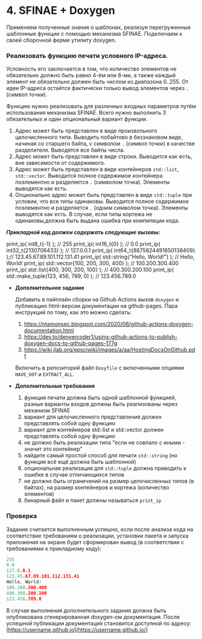 # 4. SFINAE + Doxygen

Применяем полученные знания о шаблонах, реализуя перегруженные шаблонные функции с помощью механизма SFINAE. Подключаем к своей сборочной ферме утилиту doxygen.

### **Реализовать функцию печати условного IP-адреса.**

Условность его заключается в том, что количество элементов не обязательно должно быть равно 4-ём или 8-ми, а также каждый элемент не обязательно должен быть числом из диапазона 0..255. От идеи IP-адреса остаётся фактически только вывод элементов через `.` (символ точки).

Функцию нужно реализовать для различных входных параметров путём использования механизма SFINAE. Всего нужно выполнить 3 обязательных и один опциональный вариант функции.

1. Адрес может быть представлен в виде произвольного целочисленного типа. Выводить побайтово в беззнаковом виде, начиная со старшего байта, с символом `.` (символ точки) в качестве разделителя. Выводятся все байты числа.
2. Адрес может быть представлен в виде строки. Выводится как есть, вне зависимости от содержимого.
3. Адрес может быть представлен в виде контейнеров `std::list`, `std::vector`. Выводится полное содержимое контейнера поэлементно и разделяется `.` (символом точка). Элементы выводятся как есть.
4. Опционально адрес может быть представлен в виде `std::tuple` при условии, что все типы одинаковы. Выводится полное содержимое поэлементно и разделяется `.` (одним символом точка). Элементы выводятся как есть. В случае, если типы кортежа не одинаковы,должна быть выдана ошибка при компиляции кода.

***Прикладной код должен содержать следующие вызовы:***

print_ip( int8_t{-1} ); // 255 print_ip( int16_t{0} ); // 0.0 print_ip( int32_t{2130706433} ); // 127.0.0.1 print_ip( int64_t{8875824491850138409} );// 123.45.67.89.101.112.131.41 print_ip( std::string{“Hello, World!”} ); // Hello, World! print_ip( std::vector<int>{100, 200, 300, 400} ); // 100.200.300.400 print_ip( std::list<shot>{400, 300, 200, 100} ); // 400.300.200.100 print_ip( std::make_tuple(123, 456, 789, 0) ); // 123.456.789.0

- **Дополнительное задание**

  Добавить в пайплайн сборки на Github Actions вызов `doxygen` и публикацию html-версии документации на github-pages. Пара инструкций по тому, как это можно сделать:
  1. <https://ntamonsec.blogspot.com/2020/06/github-actions-doxygen-documentation.html>
  2. <https://dev.to/denvercoder1/using-github-actions-to-publish-doxygen-docs-to-github-pages-177g>
  3. <https://wiki.jlab.org/epsciwiki/images/a/aa/HostingDocsOnGithub.pdf>

  Включить в репозиторий файл `Doxyfile` с включенными опциями `HAVE_DOT` и `EXTRACT_ALL`.
- **Дополнительные требования**
  1. функция печати должна быть одной шаблонной функцией, разные варианты входов должны быть реализованы через механизм SFINAE
  2. вариант для целочисленного представления должен представлять собой одну функцию
  3. вариант для контейнеров std::list и std::vector должен представлять собой одну функцию
  4. не должно быть реализации типа "если не совпало с иными - значит это контейнер"
  5. найдите самый простой способ для печати `std::string` (но функция всё ещё должна быть шаблонной)
  6. опциональная реализация для `std::tuple` должна приводить к ошибке в случае отличающихся типов
  7. не должно быть ограничений на размер целочисленных типов (в байтах), на размер контейнеров и кортежа (количество элементов)
  8. бинарный файл и пакет должны называться `print_ip`

### Проверка

Задание считается выполненным успешно, если после анализа кода на соответствие требованиям о реализации, установки пакета и запуска приложения на экране будет сформирован вывод (в соответствии с требованиями к прикладному коду):

```cpp
255
0.0
127.0.0.1
123.45.67.89.101.112.131.41
Hello, World!
100.200.300.400
400.300.200.100
123.456.789.0
```

В случае выполнения дополнительного задания должна быть опубликована сгенерированная doxygen-ом документация. После успешной публикации документация становится доступной по адресу: [https://username.github.io](https://username.github.io/)
